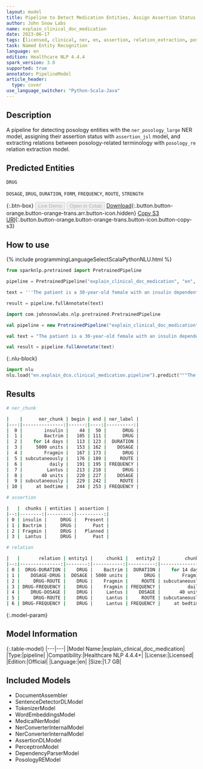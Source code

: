 ```yaml
---
layout: model
title: Pipeline to Detect Medication Entities, Assign Assertion Status and Find Relations
author: John Snow Labs
name: explain_clinical_doc_medication
date: 2023-06-17
tags: [licensed, clinical, ner, en, assertion, relation_extraction, posology, medication]
task: Named Entity Recognition
language: en
edition: Healthcare NLP 4.4.4
spark_version: 3.0
supported: true
annotator: PipelineModel
article_header:
  type: cover
use_language_switcher: "Python-Scala-Java"
---
```


## Description

A pipeline for detecting posology entities with the `ner_posology_large` NER model, assigning their assertion status with `assertion_jsl` model, and extracting relations between posology-related terminology with `posology_re` relation extraction model.

## Predicted Entities

`DRUG`

`DOSAGE`, `DRUG`, `DURATION`, `FORM`, `FREQUENCY`, `ROUTE`, `STRENGTH`



{:.btn-box}
<button class="button button-orange" disabled>Live Demo</button>
<button class="button button-orange" disabled>Open in Colab</button>
[Download](https://s3.amazonaws.com/auxdata.johnsnowlabs.com/clinical/models/explain_clinical_doc_medication_en_4.4.4_3.0_1686989820905.zip){:.button.button-orange.button-orange-trans.arr.button-icon.hidden}
[Copy S3 URI](s3://auxdata.johnsnowlabs.com/clinical/models/explain_clinical_doc_medication_en_4.4.4_3.0_1686989820905.zip){:.button.button-orange.button-orange-trans.button-icon.button-copy-s3}

## How to use

<div class="tabs-box" markdown="1">
{% include programmingLanguageSelectScalaPythonNLU.html %}

```python
from sparknlp.pretrained import PretrainedPipeline

pipeline = PretrainedPipeline("explain_clinical_doc_medication", "en", "clinical/models")

text = '''The patient is a 30-year-old female with an insulin dependent diabetes, type 2. She received a course of Bactrim for 14 days for UTI. She was prescribed 5000 units of Fragmin  subcutaneously daily, and along with Lantus 40 units subcutaneously at bedtime.'''

result = pipeline.fullAnnotate(text)
```
```scala
import com.johnsnowlabs.nlp.pretrained.PretrainedPipeline

val pipeline = new PretrainedPipeline("explain_clinical_doc_medication", "en", "clinical/models")

val text = "The patient is a 30-year-old female with an insulin dependent diabetes, type 2. She received a course of Bactrim for 14 days for UTI. She was prescribed 5000 units of Fragmin  subcutaneously daily, and along with Lantus 40 units subcutaneously at bedtime."

val result = pipeline.fullAnnotate(text)
```


{:.nlu-block}
```python
import nlu
nlu.load("en.explain_dco.clinical_medication.pipeline").predict("""The patient is a 30-year-old female with an insulin dependent diabetes, type 2. She received a course of Bactrim for 14 days for UTI. She was prescribed 5000 units of Fragmin  subcutaneously daily, and along with Lantus 40 units subcutaneously at bedtime.""")
```

</div>



## Results

```bash
# ner_chunk

|    |      ner_chunk | begin | end | ner_label |
|---:|---------------:|------:|----:|----------:|
|  0 |        insulin |    44 |  50 |      DRUG |
|  1 |        Bactrim |   105 | 111 |      DRUG |
|  2 |    for 14 days |   113 | 123 |  DURATION |
|  3 |     5000 units |   153 | 162 |    DOSAGE |
|  4 |        Fragmin |   167 | 173 |      DRUG |
|  5 | subcutaneously |   176 | 189 |     ROUTE |
|  6 |          daily |   191 | 195 | FREQUENCY |
|  7 |         Lantus |   213 | 218 |      DRUG |
|  8 |       40 units |   220 | 227 |    DOSAGE |
|  9 | subcutaneously |   229 | 242 |     ROUTE |
| 10 |     at bedtime |   244 | 253 | FREQUENCY |

# assertion

|   |  chunks | entities | assertion |
|--:|--------:|---------:|----------:|
| 0 | insulin |     DRUG |   Present |
| 1 | Bactrim |     DRUG |      Past |
| 2 | Fragmin |     DRUG |   Planned |
| 3 |  Lantus |     DRUG |      Past |

# relation

|   |       relation | entity1 |     chunk1 |   entity2 |         chunk2 |
|--:|---------------:|--------:|-----------:|----------:|---------------:|
| 0 |  DRUG-DURATION |    DRUG |    Bactrim |  DURATION |    for 14 days |
| 1 |    DOSAGE-DRUG |  DOSAGE | 5000 units |      DRUG |        Fragmin |
| 2 |     DRUG-ROUTE |    DRUG |    Fragmin |     ROUTE | subcutaneously |
| 3 | DRUG-FREQUENCY |    DRUG |    Fragmin | FREQUENCY |          daily |
| 4 |    DRUG-DOSAGE |    DRUG |     Lantus |    DOSAGE |       40 units |
| 5 |     DRUG-ROUTE |    DRUG |     Lantus |     ROUTE | subcutaneously |
| 6 | DRUG-FREQUENCY |    DRUG |     Lantus | FREQUENCY |     at bedtime |
```

{:.model-param}
## Model Information

{:.table-model}
|---|---|
|Model Name:|explain_clinical_doc_medication|
|Type:|pipeline|
|Compatibility:|Healthcare NLP 4.4.4+|
|License:|Licensed|
|Edition:|Official|
|Language:|en|
|Size:|1.7 GB|

## Included Models

- DocumentAssembler
- SentenceDetectorDLModel
- TokenizerModel
- WordEmbeddingsModel
- MedicalNerModel
- NerConverterInternalModel
- NerConverterInternalModel
- AssertionDLModel
- PerceptronModel
- DependencyParserModel
- PosologyREModel